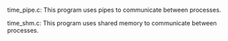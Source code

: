 time_pipe.c:
This program uses pipes to communicate between processes.

time_shm.c:
This program uses shared memory to communicate between processes.

